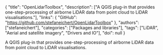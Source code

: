 {
  "title": "OpenLidarToolbox",
  "description": ["A QGIS plug-in that provides one-step-processing of airborne LiDAR data from point cloud to LiDAR visualisations."],
  "links": {
    "GitHub": "https://github.com/stefaneichert/OpenLidarToolbox"
  },
  "authors": ["stefaneichert"],
  "categories": ["Packages and libraries"],
  "tags": ["LiDAR", "Aerial and satellite imagery", "Drivers and IO"],
  "doi": null
}

<!-- Generated by csv2md.R – do not edit by hand -->

A QGIS plug-in that provides one-step-processing of airborne LiDAR data from point cloud to LiDAR visualisations.